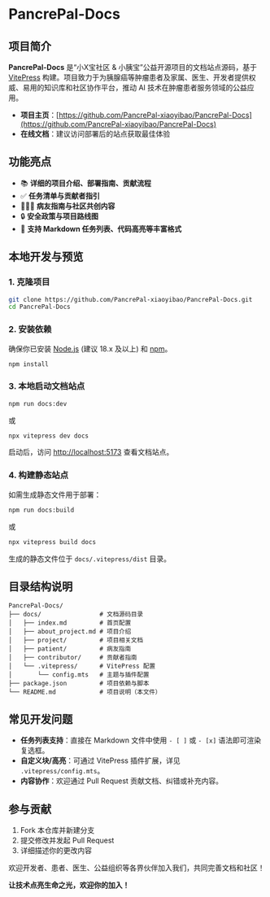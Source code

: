 # PancrePal-Docs

## 项目简介

**PancrePal-Docs** 是“小X宝社区 & 小胰宝”公益开源项目的文档站点源码，基于 [VitePress](https://vitepress.dev/) 构建。项目致力于为胰腺癌等肿瘤患者及家属、医生、开发者提供权威、易用的知识库和社区协作平台，推动 AI 技术在肿瘤患者服务领域的公益应用。

- **项目主页**：[https://github.com/PancrePal-xiaoyibao/PancrePal-Docs](https://github.com/PancrePal-xiaoyibao/PancrePal-Docs)
- **在线文档**：建议访问部署后的站点获取最佳体验

## 功能亮点

- 📚 **详细的项目介绍、部署指南、贡献流程**
- ✅ **任务清单与贡献者指引**
- 🧑‍🤝‍🧑 **病友指南与社区共创内容**
- 🔒 **安全政策与项目路线图**
- 📝 **支持 Markdown 任务列表、代码高亮等丰富格式**

## 本地开发与预览

### 1. 克隆项目

```bash
git clone https://github.com/PancrePal-xiaoyibao/PancrePal-Docs.git
cd PancrePal-Docs
```

### 2. 安装依赖

确保你已安装 [Node.js](https://nodejs.org/) (建议 18.x 及以上) 和 [npm](https://www.npmjs.com/)。

```bash
npm install
```

### 3. 本地启动文档站点

```bash
npm run docs:dev
```
或
```bash
npx vitepress dev docs
```

启动后，访问 [http://localhost:5173](http://localhost:5173) 查看文档站点。

### 4. 构建静态站点

如需生成静态文件用于部署：

```bash
npm run docs:build
```
或
```bash
npx vitepress build docs
```
生成的静态文件位于 `docs/.vitepress/dist` 目录。

## 目录结构说明

```
PancrePal-Docs/
├── docs/                # 文档源码目录
│   ├── index.md         # 首页配置
│   ├── about_project.md # 项目介绍
│   ├── project/         # 项目相关文档
│   ├── patient/         # 病友指南
│   ├── contributor/     # 贡献者指南
│   └── .vitepress/      # VitePress 配置
│       └── config.mts   # 主题与插件配置
├── package.json         # 项目依赖与脚本
└── README.md            # 项目说明（本文件）
```

## 常见开发问题

- **任务列表支持**：直接在 Markdown 文件中使用 `- [ ]` 或 `- [x]` 语法即可渲染复选框。
- **自定义块/高亮**：可通过 VitePress 插件扩展，详见 `.vitepress/config.mts`。
- **内容协作**：欢迎通过 Pull Request 贡献文档、纠错或补充内容。

## 参与贡献

1. Fork 本仓库并新建分支
2. 提交修改并发起 Pull Request
3. 详细描述你的更改内容

欢迎开发者、患者、医生、公益组织等各界伙伴加入我们，共同完善文档和社区！


**让技术点亮生命之光，欢迎你的加入！**